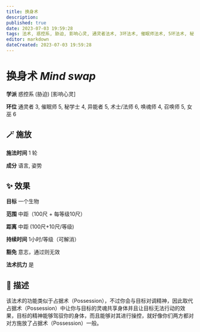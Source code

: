 ```yaml
---
title: 换身术
description: 
published: true
date: 2023-07-03 19:59:28
tags: 法术, 惑控系, 胁迫, 影响心灵, 通灵者法术, 3环法术, 催眠师法术, 5环法术, 秘学士法术, 4环法术, 异能者法术, 术士/法师法术, 6环法术, 唤魂师法术, 召唤师法术, 女巫法术
editor: markdown
dateCreated: 2023-07-03 19:59:28
---
```


# **换身术** *Mind swap*

**学派** 惑控系 (胁迫) \[影响心灵\] 

**环位** 通灵者 3, 催眠师 5, 秘学士 4, 异能者 5, 术士/法师 6, 唤魂师 4, 召唤师 5, 女巫 6

## 🪄 施放

**施法时间** 1 轮

**成分** 语言, 姿势

## ✨ 效果 

**目标** 一个生物 

**范围** 中距（100尺 + 每等级10尺）

**距离** 中距 (100尺+10尺/等级)  

**持续时间** 1小时/等级（可解消） 

**豁免** 意志，通过则无效

**法术抗力** 是

## 📖 描述

该法术的功能类似于占据术（Possession），不过你会与目标对调精神，因此取代占据术（Possession）中让你与目标的灵魂共享身体并且让目标无法行动的效果，目标的精神能够驾驭你的身体，而且能够对其进行操控，就好像你们两方都对对方施放了占据术（Possession）一般。
    
